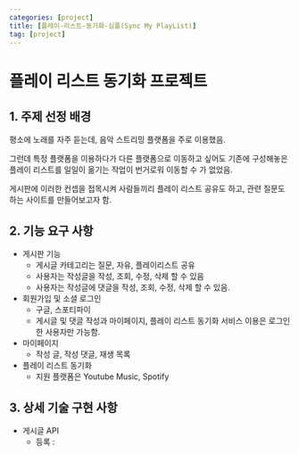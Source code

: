 ```yaml
---
categories: [project]
title: [플레이-리스트-동기화-심플(Sync My PlayList)]
tag: [project]
---
```


# 플레이 리스트 동기화 프로젝트

## 1. 주제 선정 배경

평소에 노래를 자주 듣는데, 음악 스트리밍 플랫폼을 주로 이용했음. 

그런데 특정 플랫폼을 이용하다가 다른 플랫폼으로 이동하고 싶어도 기존에 구성해놓은 플레이 리스트를 일일이 옮기는 작업이 번거로워 이동할 수 가 없었음. 

게시판에 이러한 컨셉을 접목시켜 사람들끼리 플레이 리스트 공유도 하고, 관련 질문도 하는 사이트를 만들어보고자 함.



## 2. 기능 요구 사항

- 게시판 기능
  - 게시글 카테고리는 질문, 자유, 플레이리스트 공유
  - 사용자는 작성글을 작성, 조회, 수정, 삭제 할 수 있음
  - 사용자는 작성글에 댓글을 작성, 조회, 수정, 삭제 할 수 있음.
- 회원가입 및 소셜 로그인
  - 구글, 스포티파이
  - 게시글 및 댓글 작성과 마이페이지, 플레이 리스트 동기화 서비스 이용은 로그인한 사용자만 가능함.
- 마이페이지
  - 작성 글, 작성 댓글, 재생 목록
- 플레이 리스트 동기화
  - 지원 플랫폼은 Youtube Music, Spotify



## 3. 상세 기술 구현 사항

- 게시글 API
  - 등록 : 